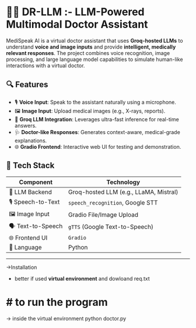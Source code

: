# 🧑‍⚕️ DR-LLM :- LLM-Powered Multimodal Doctor Assistant

MediSpeak AI is a virtual doctor assistant that uses **Groq-hosted LLMs** to understand **voice and image inputs** and provide **intelligent, medically relevant responses**. The project combines voice recognition, image processing, and large language model capabilities to simulate human-like interactions with a virtual doctor.

## 🔍 Features

- 🎙️ **Voice Input**: Speak to the assistant naturally using a microphone.
- 🖼️ **Image Input**: Upload medical images (e.g., X-rays, reports).
- 🧠 **Groq LLM Integration**: Leverages ultra-fast inference for real-time answers.
- 🩺 **Doctor-like Responses**: Generates context-aware, medical-grade explanations.
- 🌐 **Gradio Frontend**: Interactive web UI for testing and demonstration.


## 🚀 Tech Stack

| Component             | Technology                     |
|----------------------|--------------------------------|
| 🧠 LLM Backend        | Groq-hosted LLM (e.g., LLaMA, Mistral) |
| 🎙️ Speech-to-Text     | `speech_recognition`, Google STT |
| 🖼️ Image Input         | Gradio File/Image Upload       |
| 🗣️ Text-to-Speech      | `gTTS` (Google Text-to-Speech) |
| 🌐 Frontend UI         | `Gradio`                       |
| 🐍 Language            | Python                         |

---

->Installation
* better if used **virtual environment**
and dowloand req.txt
# # to run the program 
-> inside the virtual environment
python doctor.py 
